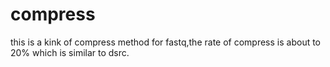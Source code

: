 # compress
this is a kink of compress method for fastq,the rate of compress is about to 20% which is similar to dsrc.
 
